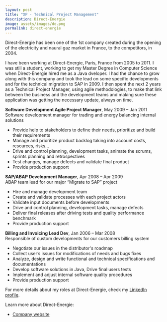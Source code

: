 ```yaml
---
layout: post
title: "XP - Technical Project Management"
description: Direct-Energie
image: assets/images/de.png
permalink: direct-energie
---
```


Direct-Energie has been one of the 1st company created during the opening of the electricity and naural gaz market in France, to the competitors, in 2004.

I have been working at Direct-Energie, Paris, France from 2005 to 2011. I was still a student, working to get my Master Degree in Computer Science when Direct-Energie hired me as a Java dveloper. I had the chance to grow along with this company and took the lead on some specific developments and for the technical migration to SAP in 2009. I then spent the next 2 years as a Technical Project Manager, using agile methodologies, to make that link between the business and the development teams and making sure these application was getting the necessary update, always on time.

**Software Development Agile Project Manager**, May 2009 – Jan 2011
<br>Software development manager for trading and energy balancing internal solutions 
* Provide help to stakeholders to define their needs, prioritize and build their requirements
* Manage and prioritize product backlog taking into account costs, resources, risks…
* Drive and control planning, development tasks, animate the scrums, sprints planning and retrospectives 
* Test changes, manage defects and validate final product 
* Provide production support

**SAP/ABAP Development Manager**, Apr 2008 – Apr 2009
<br>ABAP team lead for our major “Migrate to SAP” project 
* Hire and manage development team 
* Create and validate processes with each project actors 
* Validate input documents before developments 
* Drive and control planning, development tasks, manage defects 
* Deliver final releases after driving tests and quality performance benchmark 
* Provide production support

**Billing and Invoicing Lead Dev**, Jan 2006 – Mar 2008
<br>Responsible of custom developments for our customers billing system
* Negotiate our issues in the distributor's roadmap
* Collect user’s issues for modifications of needs and bugs fixes 
* Analyze, design and write functional and technical specifications and documentations 
* Develop software solutions in Java, Drive final users tests 
* Implement and adjust internal software quality procedures 
* Provide production support

For more details about my roles at Direct-Energie, check my <A href="https://www.linkedin.com/in/christophebenoist/" target="_blank">LinkedIn profile</A>.

Learn more about Direct-Energie:
* <a href="https://www.direct-energie.com/" target="_blank">Company website</a>